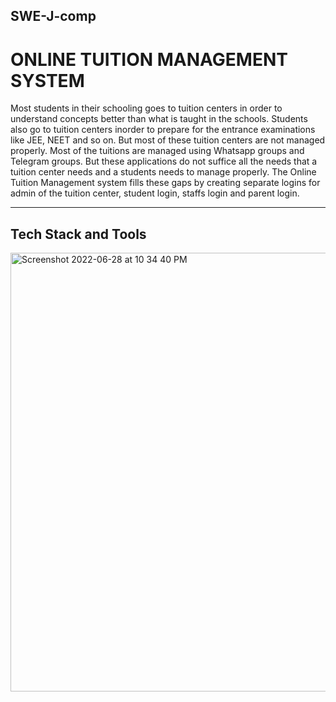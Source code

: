 ## SWE-J-comp
# ONLINE TUITION MANAGEMENT SYSTEM

  Most students in their schooling goes to tuition centers in order to
  understand concepts better than what is taught in the schools. Students also
  go to tuition centers inorder to prepare for the entrance examinations like
  JEE, NEET and so on. But most of these tuition centers are not managed
  properly. Most of the tuitions are managed using Whatsapp groups and
  Telegram groups. But these applications do not suffice all the needs that a
  tuition center needs and a students needs to manage properly. The Online
  Tuition Management system fills these gaps by creating separate logins for
  admin of the tuition center, student login, staffs login and parent login.
<hr>

## Tech Stack and Tools
<img width="702" alt="Screenshot 2022-06-28 at 10 34 40 PM" src="https://user-images.githubusercontent.com/73633472/176241366-54962886-c90c-4547-b3dd-6654d9961666.png">


